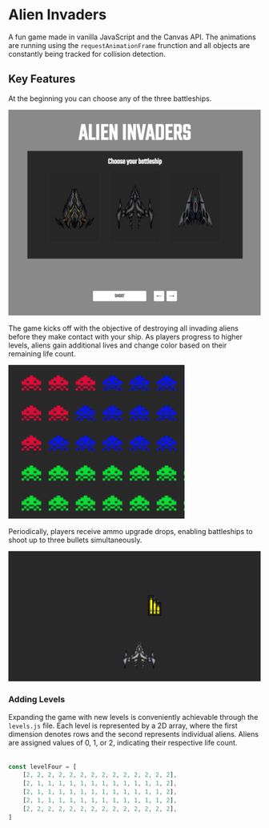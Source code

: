 # Alien Invaders
A fun game made in vanilla JavaScript and the Canvas API. The animations are running using the `requestAnimationFrame` frunction and all objects are constantly being tracked for collision detection.

## Key Features
At the beginning you can choose any of the three battleships. 

![Choose battleship](./readme-images/choose-battleship.png)

The game kicks off with the objective of destroying all invading aliens before they make contact with your ship. As players progress to higher levels, aliens gain additional lives and change color based on their remaining life count. 

![Choose battleship](./readme-images/aliens.png)

Periodically, players receive ammo upgrade drops, enabling battleships to shoot up to three bullets simultaneously.

![Choose battleship](./readme-images/upgrade1.png)

### Adding Levels

Expanding the game with new levels is conveniently achievable through the `levels.js` file. Each level is represented by a 2D array, where the first dimension denotes rows and the second represents individual aliens. Aliens are assigned values of 0, 1, or 2, indicating their respective life count.
```js

const levelFour = [
    [2, 2, 2, 2, 2, 2, 2, 2, 2, 2, 2, 2, 2, 2],
    [2, 1, 1, 1, 1, 1, 1, 1, 1, 1, 1, 1, 1, 2],
    [2, 1, 1, 1, 1, 1, 1, 1, 1, 1, 1, 1, 1, 2],
    [2, 1, 1, 1, 1, 1, 1, 1, 1, 1, 1, 1, 1, 2],
    [2, 2, 2, 2, 2, 2, 2, 2, 2, 2, 2, 2, 2, 2],
]
```